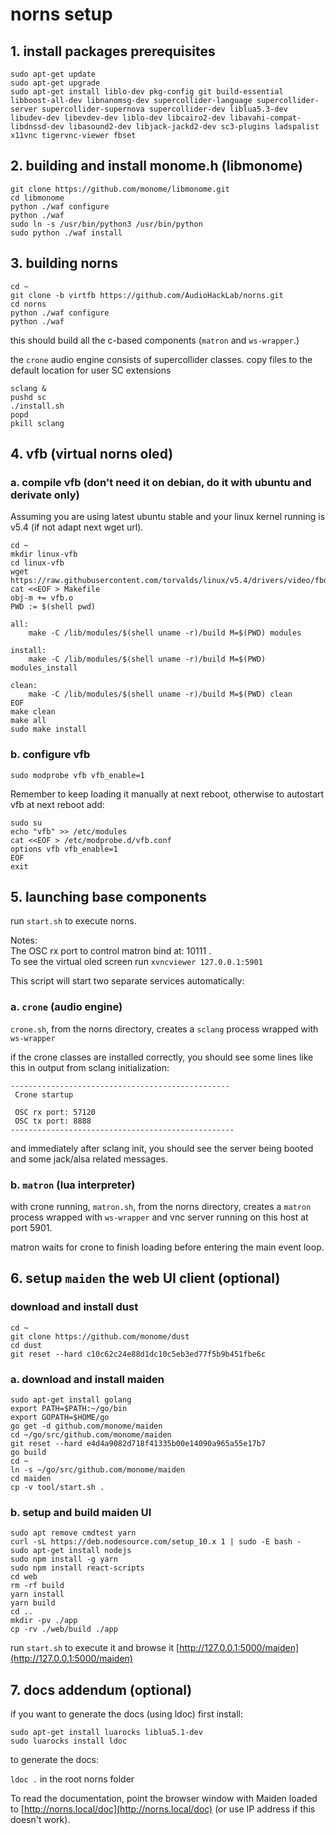 # norns setup

## 1. install packages prerequisites

```
sudo apt-get update
sudo apt-get upgrade
sudo apt-get install liblo-dev pkg-config git build-essential libboost-all-dev libnanomsg-dev supercollider-language supercollider-server supercollider-supernova supercollider-dev liblua5.3-dev libudev-dev libevdev-dev liblo-dev libcairo2-dev libavahi-compat-libdnssd-dev libasound2-dev libjack-jackd2-dev sc3-plugins ladspalist x11vnc tigervnc-viewer fbset
```

## 2. building and install monome.h (libmonome)

```
git clone https://github.com/monome/libmonome.git
cd libmonome
python ./waf configure
python ./waf
sudo ln -s /usr/bin/python3 /usr/bin/python
sudo python ./waf install
```

## 3. building norns 

```
cd ~
git clone -b virtfb https://github.com/AudioHackLab/norns.git
cd norns
python ./waf configure
python ./waf
```

this should build all the c-based components (`matron` and `ws-wrapper`.)

the `crone` audio engine consists of supercollider classes. copy files to the default location for user SC extensions

```
sclang &
pushd sc
./install.sh
popd
pkill sclang
```

## 4. vfb (virtual norns oled)

### a. compile vfb (don't need it on debian, do it with ubuntu and derivate only)

Assuming you are using latest ubuntu stable and your linux kernel running is v5.4 (if not adapt next wget url).
```
cd ~
mkdir linux-vfb
cd linux-vfb
wget https://raw.githubusercontent.com/torvalds/linux/v5.4/drivers/video/fbdev/vfb.c
cat <<EOF > Makefile
obj-m += vfb.o
PWD := $(shell pwd)

all:
	make -C /lib/modules/$(shell uname -r)/build M=$(PWD) modules

install:
	make -C /lib/modules/$(shell uname -r)/build M=$(PWD) modules_install

clean:
	make -C /lib/modules/$(shell uname -r)/build M=$(PWD) clean    
EOF
make clean
make all
sudo make install
```

### b. configure vfb

```
sudo modprobe vfb vfb_enable=1
```
Remember to keep loading it manually at next reboot, otherwise to autostart vfb at next reboot add:
```
sudo su
echo "vfb" >> /etc/modules
cat <<EOF > /etc/modprobe.d/vfb.conf
options vfb vfb_enable=1
EOF
exit
```

## 5. launching base components

run `start.sh` to execute norns.

Notes:\
The OSC rx port to control matron bind at: 10111 .\
To see the virtual oled screen run `xvncviewer 127.0.0.1:5901`

This script will start two separate services automatically:

### a. `crone` (audio engine)

`crone.sh`, from the norns directory, creates a `sclang` process wrapped with `ws-wrapper`

if the crone classes are installed correctly, you should see some lines like this in output from sclang initialization: 

```
-------------------------------------------------
 Crone startup

 OSC rx port: 57120
 OSC tx port: 8888
--------------------------------------------------
```

and immediately after sclang init, you should see the server being booted and some jack/alsa related messages. 

### b. `matron` (lua interpreter)

with crone running, `matron.sh`, from the norns directory, creates a `matron` process wrapped with `ws-wrapper` and vnc server running on this host at port 5901.

matron waits for crone to finish loading before entering the main event loop.

## 6. setup `maiden` the web UI client (optional)

### download and install dust

```
cd ~  
git clone https://github.com/monome/dust
cd dust
git reset --hard c10c62c24e88d1dc10c5eb3ed77f5b9b451fbe6c
```

### a. download and install maiden

```
sudo apt-get install golang
export PATH=$PATH:~/go/bin
export GOPATH=$HOME/go
go get -d github.com/monome/maiden
cd ~/go/src/github.com/monome/maiden  
git reset --hard e4d4a9082d718f41335b00e14090a965a55e17b7
go build
cd ~  
ln -s ~/go/src/github.com/monome/maiden
cd maiden
cp -v tool/start.sh .
```

### b. setup and build maiden UI

```
sudo apt remove cmdtest yarn
curl -sL https://deb.nodesource.com/setup_10.x 1 | sudo -E bash -  
sudo apt-get install nodejs  
sudo npm install -g yarn
sudo npm install react-scripts  
cd web
rm -rf build 
yarn install
yarn build
cd ..
mkdir -pv ./app
cp -rv ./web/build ./app
```

run `start.sh` to execute it and browse it [http://127.0.0.1:5000/maiden](http://127.0.0.1:5000/maiden)


## 7. docs addendum (optional)

if you want to generate the docs (using ldoc) first install:

```
sudo apt-get install luarocks liblua5.1-dev
sudo luarocks install ldoc
```

to generate the docs:

`ldoc .` in the root norns folder

To read the documentation, point the browser window with Maiden loaded to [http://norns.local/doc](http://norns.local/doc) (or use IP address if this doesn't work).

